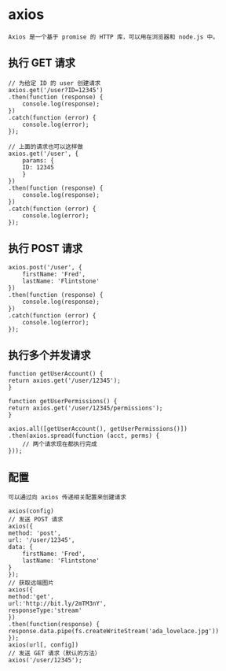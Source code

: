 # axios

    Axios 是一个基于 promise 的 HTTP 库，可以用在浏览器和 node.js 中。

## 执行 GET 请求

    // 为给定 ID 的 user 创建请求
    axios.get('/user?ID=12345')
    .then(function (response) {
        console.log(response);
    })
    .catch(function (error) {
        console.log(error);
    });

    // 上面的请求也可以这样做
    axios.get('/user', {
        params: {
        ID: 12345
        }
    })
    .then(function (response) {
        console.log(response);
    })
    .catch(function (error) {
        console.log(error);
    });

## 执行 POST 请求

    axios.post('/user', {
        firstName: 'Fred',
        lastName: 'Flintstone'
    })
    .then(function (response) {
        console.log(response);
    })
    .catch(function (error) {
        console.log(error);
    });

## 执行多个并发请求

    function getUserAccount() {
    return axios.get('/user/12345');
    }

    function getUserPermissions() {
    return axios.get('/user/12345/permissions');
    }

    axios.all([getUserAccount(), getUserPermissions()])
    .then(axios.spread(function (acct, perms) {
        // 两个请求现在都执行完成
    }));

## 配置

    可以通过向 axios 传递相关配置来创建请求

    axios(config)
    // 发送 POST 请求
    axios({
    method: 'post',
    url: '/user/12345',
    data: {
        firstName: 'Fred',
        lastName: 'Flintstone'
    }
    });
    // 获取远端图片
    axios({
    method:'get',
    url:'http://bit.ly/2mTM3nY',
    responseType:'stream'
    })
    .then(function(response) {
    response.data.pipe(fs.createWriteStream('ada_lovelace.jpg'))
    });
    axios(url[, config])
    // 发送 GET 请求（默认的方法）
    axios('/user/12345');